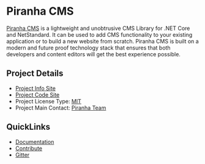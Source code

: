 # Piranha CMS

[Piranha CMS](http://piranhacms.org/) is a lightweight and unobtrusive CMS Library for
.NET Core and NetStandard. It can be used to add CMS functionality to your existing
application or to build a new website from scratch. Piranha CMS is built on a modern
and future proof technology stack that ensures that both developers and content editors
will get the best experience possible.

## Project Details
* [Project Info Site](http://piranhacms.org/)
* [Project Code Site](https://github.com/PiranhaCMS/piranha.core)
* Project License Type: [MIT](https://github.com/PiranhaCMS/piranha.core/blob/master/LICENSE)
* Project Main Contact: [Piranha Team](http://piranhacms.org/about-us)

## QuickLinks
* [Documentation](http://piranhacms.org/docs)
* [Contribute](https://github.com/PiranhaCMS/piranha.core/blob/master/CONTRIBUTING.md)
* [Gitter](https://gitter.im/PiranhaCMS/Piranha)

